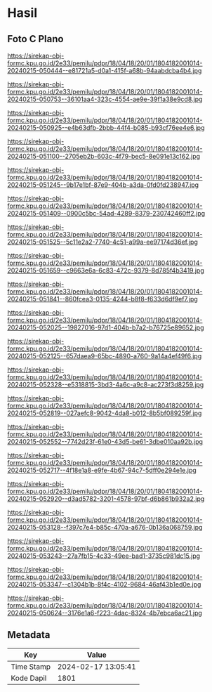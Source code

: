 # Hasil

## Foto C Plano

https://sirekap-obj-formc.kpu.go.id/2e33/pemilu/pdpr/18/04/18/20/01/1804182001014-20240215-050444--e81721a5-d0a1-415f-a68b-94aabdcba4b4.jpg

https://sirekap-obj-formc.kpu.go.id/2e33/pemilu/pdpr/18/04/18/20/01/1804182001014-20240215-050753--36101aa4-323c-4554-ae9e-39f1a38e9cd8.jpg

https://sirekap-obj-formc.kpu.go.id/2e33/pemilu/pdpr/18/04/18/20/01/1804182001014-20240215-050925--e4b63dfb-2bbb-44f4-b085-b93cf76ee4e6.jpg

https://sirekap-obj-formc.kpu.go.id/2e33/pemilu/pdpr/18/04/18/20/01/1804182001014-20240215-051100--2705eb2b-603c-4f79-bec5-8e091e13c162.jpg

https://sirekap-obj-formc.kpu.go.id/2e33/pemilu/pdpr/18/04/18/20/01/1804182001014-20240215-051245--9b17e1bf-87e9-404b-a3da-0fd0fd238947.jpg

https://sirekap-obj-formc.kpu.go.id/2e33/pemilu/pdpr/18/04/18/20/01/1804182001014-20240215-051409--0900c5bc-54ad-4289-8379-230742460ff2.jpg

https://sirekap-obj-formc.kpu.go.id/2e33/pemilu/pdpr/18/04/18/20/01/1804182001014-20240215-051525--5c11e2a2-7740-4c51-a99a-ee97174d36ef.jpg

https://sirekap-obj-formc.kpu.go.id/2e33/pemilu/pdpr/18/04/18/20/01/1804182001014-20240215-051659--c9663e6a-6c83-472c-9379-8d785f4b3419.jpg

https://sirekap-obj-formc.kpu.go.id/2e33/pemilu/pdpr/18/04/18/20/01/1804182001014-20240215-051841--860fcea3-0135-4244-b8f8-f633d6df9ef7.jpg

https://sirekap-obj-formc.kpu.go.id/2e33/pemilu/pdpr/18/04/18/20/01/1804182001014-20240215-052025--19827016-97d1-404b-b7a2-b76725e89652.jpg

https://sirekap-obj-formc.kpu.go.id/2e33/pemilu/pdpr/18/04/18/20/01/1804182001014-20240215-052125--657daea9-65bc-4890-a760-9a14a4ef49f6.jpg

https://sirekap-obj-formc.kpu.go.id/2e33/pemilu/pdpr/18/04/18/20/01/1804182001014-20240215-052328--e5318815-3bd3-4a6c-a9c8-ac273f3d8259.jpg

https://sirekap-obj-formc.kpu.go.id/2e33/pemilu/pdpr/18/04/18/20/01/1804182001014-20240215-052819--027aefc8-9042-4da8-b012-8b5bf089259f.jpg

https://sirekap-obj-formc.kpu.go.id/2e33/pemilu/pdpr/18/04/18/20/01/1804182001014-20240215-052552--7742d23f-61e0-43d5-be61-3dbe010aa92b.jpg

https://sirekap-obj-formc.kpu.go.id/2e33/pemilu/pdpr/18/04/18/20/01/1804182001014-20240215-052717--4f18e1a8-e9fe-4b67-94c7-5dff0e294e1e.jpg

https://sirekap-obj-formc.kpu.go.id/2e33/pemilu/pdpr/18/04/18/20/01/1804182001014-20240215-052920--d3ad5782-3201-4578-97bf-d6b861b932a2.jpg

https://sirekap-obj-formc.kpu.go.id/2e33/pemilu/pdpr/18/04/18/20/01/1804182001014-20240215-053128--f397c7e4-b85c-470a-a676-0b136a068759.jpg

https://sirekap-obj-formc.kpu.go.id/2e33/pemilu/pdpr/18/04/18/20/01/1804182001014-20240215-053243--27a7fb15-4c33-49ee-bad1-3735c981dc15.jpg

https://sirekap-obj-formc.kpu.go.id/2e33/pemilu/pdpr/18/04/18/20/01/1804182001014-20240215-053347--c1304b1b-8f4c-4102-9684-46af43b1ed0e.jpg

https://sirekap-obj-formc.kpu.go.id/2e33/pemilu/pdpr/18/04/18/20/01/1804182001014-20240215-050624--3176e1a6-f223-4dac-8324-4b7ebca6ac21.jpg


## Metadata

| Key        | Value               |
| ---------- | ------------------- |
| Time Stamp | 2024-02-17 13:05:41 |
| Kode Dapil | 1801                |



